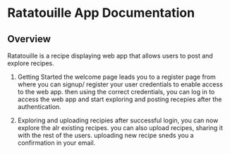 # Ratatouille App Documentation



## Overview

Ratatouille is a recipe displaying web app that allows users to post and explore recipes. 


1. Getting Started
    the welcome page leads you to a register page from where you can signup/ register your user credentials to enable access to the web app. then using the correct credentials, you can log in to access the web app and start exploring and posting recepies after the authentication. 

2. Exploring and uploading recipies
    after successful login, you can now explore the alr existing recipes. you can also upload recipes, sharing it with the rest of the users. uploading new recipe sneds you  a confirmation in your email. 

